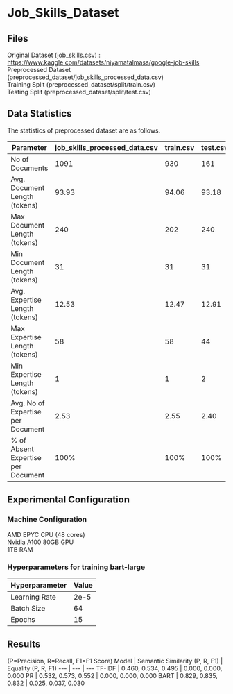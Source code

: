 # Job_Skills_Dataset


## Files
Original Dataset (job_skills.csv) : https://www.kaggle.com/datasets/niyamatalmass/google-job-skills  
Preprocessed Dataset (preprocessed_dataset/job_skills_processed_data.csv)  
Training Split (preprocessed_dataset/split/train.csv)  
Testing Split (preprocessed_dataset/split/test.csv)  

## Data Statistics
The statistics of preprocessed dataset are as follows.

Parameter | job_skills_processed_data.csv | train.csv | test.csv
--- | --- | --- | ---
No of Documents | 1091 | 930 | 161
Avg. Document Length (tokens)	| 93.93 | 94.06 | 93.18
Max Document Length (tokens) | 240 | 202 | 240
Min Document Length (tokens)	| 31 | 31 | 31
Avg. Expertise Length (tokens)	| 12.53 | 12.47 | 12.91
Max Expertise Length (tokens)	| 58 | 58 | 44
Min Expertise Length (tokens)	| 1 | 1 | 2
Avg. No of Expertise per Document	| 2.53 | 2.55 | 2.40
% of Absent Expertise per Document	| 100% | 100% | 100%




## Experimental Configuration

### Machine Configuration

AMD EPYC CPU (48 cores)  
Nvidia A100 80GB GPU  
1TB RAM  

### Hyperparameters for training bart-large
Hyperparameter | Value
--- | ---
Learning Rate | 2e-5
Batch Size | 64
Epochs | 15


## Results
(P=Precision, R=Recall, F1=F1 Score)
Model | Semantic Similarity (P, R, F1) | Equality (P, R, F1)
--- | --- | ---
TF-IDF | 0.460, 0.534, 0.495 | 0.000, 0.000, 0.000
PR | 0.532, 0.573, 0.552 | 0.000, 0.000, 0.000
BART | 0.829, 0.835, 0.832 | 0.025, 0.037, 0.030
